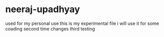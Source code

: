 # neeraj-upadhyay
used for my personal use
this is my experimental file
i will use it for some coading
second time changes
third testing
